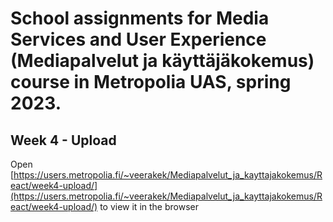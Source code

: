 # School assignments for Media Services and User Experience (Mediapalvelut ja käyttäjäkokemus) course in Metropolia UAS, spring 2023.

## Week 4 - Upload

Open [https://users.metropolia.fi/~veerakek/Mediapalvelut_ja_kayttajakokemus/React/week4-upload/](https://users.metropolia.fi/~veerakek/Mediapalvelut_ja_kayttajakokemus/React/week4-upload/) to view it in the browser
